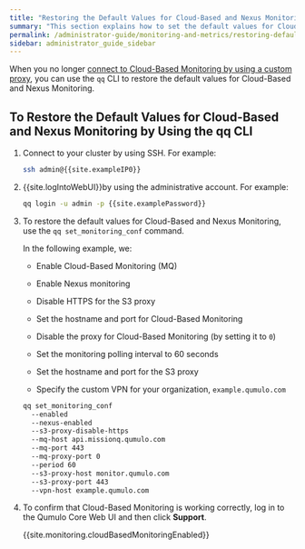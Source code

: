 ```yaml
---
title: "Restoring the Default Values for Cloud-Based and Nexus Monitoring"
summary: "This section explains how to set the default values for Cloud-Based Monitoring and Nexus Monitoring."
permalink: /administrator-guide/monitoring-and-metrics/restoring-default-values-cloud-based-nexus-monitoring.html
sidebar: administrator_guide_sidebar
---
```


When you no longer [connect to Cloud-Based Monitoring by using a custom proxy](connecting-cloud-based-monitoring-s3-custom-proxy.html), you can use the `qq` CLI to restore the default values for Cloud-Based and Nexus Monitoring.

## To Restore the Default Values for Cloud-Based and Nexus Monitoring by Using the qq CLI

1. Connect to your cluster by using SSH. For example:

   ```bash
   ssh admin@{{site.exampleIP0}}
   ```

1. {{site.logIntoWebUI}}by using the administrative account. For example:

   ```bash
   qq login -u admin -p {{site.examplePassword}}
   ```

1. To restore the default values for Cloud-Based and Nexus Monitoring, use the `qq set_monitoring_conf` command.

   In the following example, we:
   
   * Enable Cloud-Based Monitoring (MQ)
   
   * Enable Nexus monitoring

   * Disable HTTPS for the S3 proxy

   * Set the hostname and port for Cloud-Based Monitoring

   * Disable the proxy for Cloud-Based Monitoring (by setting it to `0`)

   * Set the monitoring polling interval to 60 seconds

   * Set the hostname and port for the S3 proxy
   
   * Specify the custom VPN for your organization, `example.qumulo.com`

   ```bash
   qq set_monitoring_conf
     --enabled
     --nexus-enabled
     --s3-proxy-disable-https
     --mq-host api.missionq.qumulo.com
     --mq-port 443
     --mq-proxy-port 0
     --period 60
     --s3-proxy-host monitor.qumulo.com
     --s3-proxy-port 443
     --vpn-host example.qumulo.com
   ```
 
 1. To confirm that Cloud-Based Monitoring is working correctly, log in to the Qumulo Core Web UI and then click **Support**.
 
    {{site.monitoring.cloudBasedMonitoringEnabled}}
